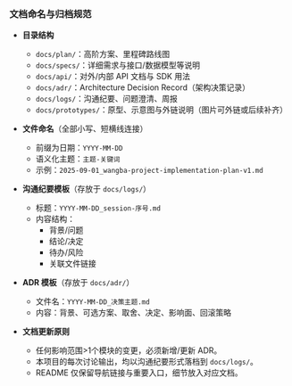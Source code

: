 ### 文档命名与归档规范

- **目录结构**
  - `docs/plan/`：高阶方案、里程碑路线图
  - `docs/specs/`：详细需求与接口/数据模型等说明
  - `docs/api/`：对外/内部 API 文档与 SDK 用法
  - `docs/adr/`：Architecture Decision Record（架构决策记录）
  - `docs/logs/`：沟通纪要、问题澄清、周报
  - `docs/prototypes/`：原型、示意图与外链说明（图片可外链或后续补齐）

- **文件命名**（全部小写、短横线连接）
  - 前缀为日期：`YYYY-MM-DD`
  - 语义化主题：`主题-关键词`
  - 示例：`2025-09-01_wangba-project-implementation-plan-v1.md`

- **沟通纪要模板**（存放于 `docs/logs/`）
  - 标题：`YYYY-MM-DD_session-序号.md`
  - 内容结构：
    - 背景/问题
    - 结论/决定
    - 待办/风险
    - 关联文件链接

- **ADR 模板**（存放于 `docs/adr/`）
  - 文件名：`YYYY-MM-DD_决策主题.md`
  - 内容：背景、可选方案、取舍、决定、影响面、回滚策略

- **文档更新原则**
  - 任何影响范围>1个模块的变更，必须新增/更新 ADR。
  - 本项目的每次讨论输出，均以沟通纪要形式落档到 `docs/logs/`。
  - README 仅保留导航链接与重要入口，细节放入对应文档。